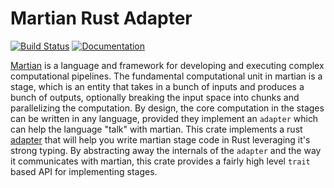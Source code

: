 # Martian Rust Adapter


[![Build Status](https://img.shields.io/travis/martian-lang/martian-rust?logo=travis&style=for-the-badge)](https://travis-ci.org/martian-lang/martian-rust)
[![Documentation](https://img.shields.io/badge/Pages-Documentation-blue.svg?style=for-the-badge&logo=github)](http://martian-lang.github.io/martian-rust)

[Martian](https://martian-lang.org/) is a language and framework for developing and executing complex computational pipelines. The fundamental computational unit in martian is a stage, which is an entity that takes in a bunch of inputs and produces a bunch of outputs, optionally breaking the input space into chunks and parallelizing the computation. By design, the core computation in the stages can be written in any language, provided they implement an `adapter` which can help the language "talk" with martian. This crate implements a rust [adapter](https://martian-lang.org/writing-stages/) that will help you write martian stage code in Rust leveraging it's strong typing. By abstracting away the internals of the `adapter` and the way it communicates with martian, this crate provides a fairly high level `trait` based API for implementing stages.